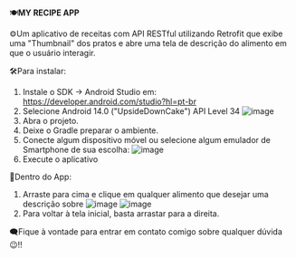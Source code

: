 🍽️**MY RECIPE APP**

⚙️Um aplicativo de receitas com API RESTful utilizando Retrofit que exibe uma "Thumbnail" dos pratos e abre uma tela de descrição do alimento em que o usuário interagir.

🛠️Para instalar:

  1. Instale o SDK -> Android Studio em: https://developer.android.com/studio?hl=pt-br
  2. Selecione Android 14.0 ("UpsideDownCake") API Level 34 
  ![image](https://github.com/user-attachments/assets/f3f5f065-4e7b-4146-beaf-85e8c631adcb)
  3. Abra o projeto.
  4. Deixe o Gradle preparar o ambiente.
  5. Conecte algum dispositivo móvel ou selecione algum emulador de Smartphone de sua escolha: 
  ![image](https://github.com/user-attachments/assets/82632e4d-2d22-44bb-8633-a035275e3d72)
  6. Execute o aplicativo

📲Dentro do App:

  1. Arraste para cima e clique em qualquer alimento que desejar uma descrição sobre
     ![image](https://github.com/user-attachments/assets/bfd19179-55b4-44a8-a184-ddd5daa6323d)
     ![image](https://github.com/user-attachments/assets/9442925d-f320-4f13-97b7-62585f3c51d9)
  2. Para voltar à tela inicial, basta arrastar para a direita.

🗨️Fique à vontade para entrar em contato comigo sobre qualquer dúvida😉!!


